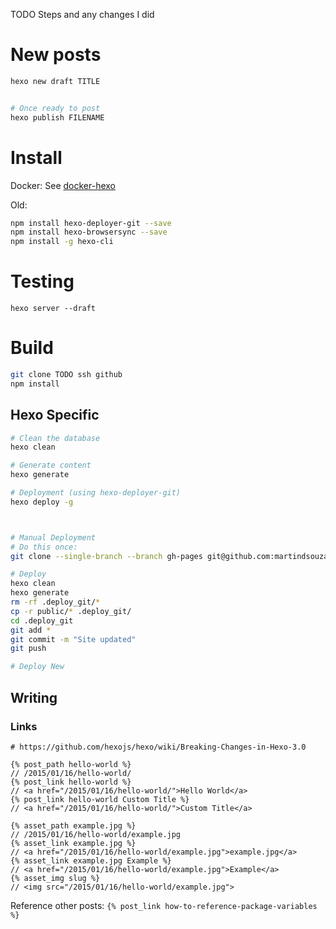 TODO Steps and any changes I did


# New posts

```bash
hexo new draft TITLE


# Once ready to post
hexo publish FILENAME
```

# Install

Docker: See [docker-hexo](https://github.com/martindsouza/docker-hexo)


Old: 

```bash
npm install hexo-deployer-git --save
npm install hexo-browsersync --save
npm install -g hexo-cli
```

# Testing

`hexo server --draft`

# Build

```bash
git clone TODO ssh github
npm install
```

## Hexo Specific

```bash
# Clean the database
hexo clean

# Generate content
hexo generate

# Deployment (using hexo-deployer-git)
hexo deploy -g



# Manual Deployment
# Do this once:
git clone --single-branch --branch gh-pages git@github.com:martindsouza/talkapex.git .deploy_git

# Deploy
hexo clean
hexo generate
rm -rf .deploy_git/*
cp -r public/* .deploy_git/
cd .deploy_git
git add *
git commit -m "Site updated"
git push

# Deploy New
```

## Writing

### Links

```
# https://github.com/hexojs/hexo/wiki/Breaking-Changes-in-Hexo-3.0

{% post_path hello-world %}
// /2015/01/16/hello-world/
{% post_link hello-world %}
// <a href="/2015/01/16/hello-world/">Hello World</a>
{% post_link hello-world Custom Title %}
// <a href="/2015/01/16/hello-world/">Custom Title</a>

{% asset_path example.jpg %}
// /2015/01/16/hello-world/example.jpg
{% asset_link example.jpg %}
// <a href="/2015/01/16/hello-world/example.jpg">example.jpg</a>
{% asset_link example.jpg Example %}
// <a href="/2015/01/16/hello-world/example.jpg">Example</a>
{% asset_img slug %}
// <img src="/2015/01/16/hello-world/example.jpg">
```

Reference other posts: `{% post_link how-to-reference-package-variables %}`
